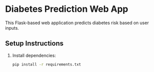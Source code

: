# Diabetes Prediction Web App

This Flask-based web application predicts diabetes risk based on user inputs.

## Setup Instructions

1. Install dependencies:
   ```bash
   pip install -r requirements.txt
